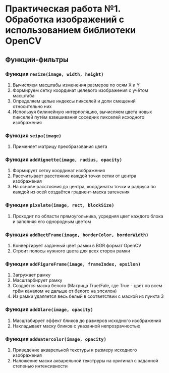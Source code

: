 # Практическая работа №1. Обработка изображений с использованием библиотеки OpenCV

## Функции-фильтры

### Функция `resize(image, width, height)`

1. Вычисляем масштабы изменения размеров по осям X и Y
2. Формируем сетку координат целевого изображения с учётом масштаба
3. Определяем целые индексы пикселей и доли смещений относительно них
4. Используя билинейную интерполяцию, вычисляем цвета новых пикселей путём взвешивания соседних пикселей исходного изображения

### Функция `seipa(image)`

1. Применяет матрицу преобразования цвета

### Функция `addVignette(image, radius, opacity)`

1. Формирует сетку координат изображения
2. Рассчитывает расстояние каждой точки сетки от центра изображения
3. На основе расстояния до центра, координаты точки и радиуса по каждой из осей создаётся градиент-маска затенения

### Функция `pixelate(image, rect, blockSize)`

1. Проходит по области прямоугольника, усредняя цвет каждого блока и заполняя его однородным цветом

### Функция `addRectFrame(image, borderColor, borderWidth)`

1. Конвертирует заданный цвет рамки в BGR формат OpenCV
2. Строит полосы нужного цвета для всех сторон рамки

### Функция `addFigureFrame(image, frameIndex, epsilon)`

1. Загружает рамку
2. Масштарбирует рамку
3. Создаётся маска белого (Матрица True/Fale, где True - цвет по всем трём каналом не дальше от белого на эпсилон)
4. Из рамки удаляется весь белый в соответствии с маской из пункта 3

### Функция `addGlare(image, opacity)`

1. Масштабирует эффект бликов до размеров исходного изображения
2. Накладывает маску бликов с указанной непрозрачностью

### Функция `addWatercolor(image, opacity)`

1. Приведение акварельной текстуры к размеру исходного изображения
2. Наложение маски акварельной текструры на оригинал с заданной степенью интенсивности
